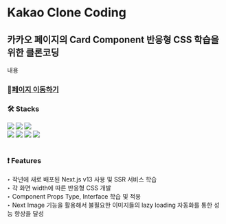# Kakao Clone Coding

## 카카오 페이지의 Card Component 반응형 CSS 학습을 위한 클론코딩
<div>
내용
</div>

### 🔗[페이지 이동하기](https://kakao-tau.vercel.app/)

### **🛠️ Stacks**

<div>
<img src="https://img.shields.io/badge/html-1572B6?style=for-the-badge&logo=html5&logoColor=white"> 
<img src="https://img.shields.io/badge/css-1572B6?style=for-the-badge&logo=css3&logoColor=white"> 
<img src="https://img.shields.io/badge/javascript-F7DF1E?style=for-the-badge&logo=javascript&logoColor=black"> 
<br>
 <img src="https://img.shields.io/badge/react-61DAFB?style=for-the-badge&logo=react&logoColor=black"> 
<img src="https://img.shields.io/badge/TypeScript-3178c6?style=for-the-badge&logo=TypeScript&logoColor=white">
<img src="https://img.shields.io/badge/Next.js-339933?style=for-the-badge&logo=Next.js&logoColor=white">
 <img src="https://img.shields.io/badge/styled components-DB7093?style=for-the-badge&logo=styledcomponents&logoColor=white">
 </div>

<br>

### **❗ Features**

<div>‣ 작년에 새로 배포된 Next.js v13 사용 및 SSR 서비스 학습</div>
<div>‣ 각 화면 width에 따른 반응형 CSS 개발</div>
<div>‣ Component Props Type, Interface 학습 및 적용</div>
<div>‣ Next Image 기능을 활용해서 불필요한 이미지들의 lazy loading 자동화를 통한 성능 향상을 달성</div>
